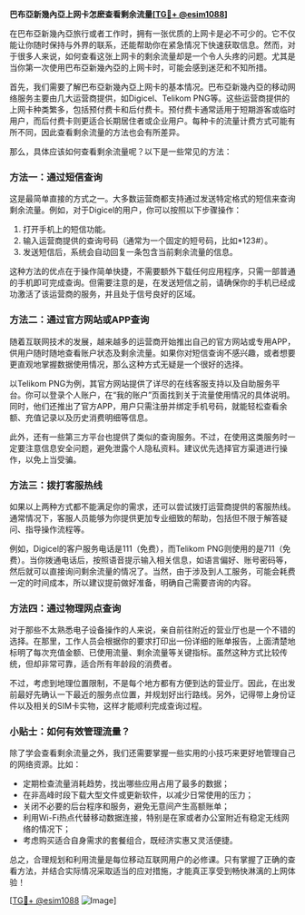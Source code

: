 **巴布亞新幾內亞上网卡怎麽查看剩余流量[[TG💪+ @esim1088](https://t.me/s/esim1088)]**

在巴布亞新幾內亞旅行或者工作时，拥有一张优质的上网卡是必不可少的。它不仅能让你随时保持与外界的联系，还能帮助你在紧急情况下快速获取信息。然而，对于很多人来说，如何查看这张上网卡的剩余流量却是一个令人头疼的问题。尤其是当你第一次使用巴布亞新幾內亞的上网卡时，可能会感到迷茫和不知所措。

首先，我们需要了解巴布亞新幾內亞上网卡的基本情况。巴布亞新幾內亞的移动网络服务主要由几大运营商提供，如Digicel、Telikom PNG等。这些运营商提供的上网卡种类繁多，包括预付费卡和后付费卡。预付费卡通常适用于短期游客或临时用户，而后付费卡则更适合长期居住者或企业用户。每种卡的流量计费方式可能有所不同，因此查看剩余流量的方法也会有所差异。

那么，具体应该如何查看剩余流量呢？以下是一些常见的方法：

### 方法一：通过短信查询

这是最简单直接的方式之一。大多数运营商都支持通过发送特定格式的短信来查询剩余流量。例如，对于Digicel的用户，你可以按照以下步骤操作：

1. 打开手机上的短信功能。
2. 输入运营商提供的查询号码（通常为一个固定的短号码，比如*123#）。
3. 发送短信后，系统会自动回复一条包含当前剩余流量的信息。

这种方法的优点在于操作简单快捷，不需要额外下载任何应用程序，只需一部普通的手机即可完成查询。但需要注意的是，在发送短信之前，请确保你的手机已经成功激活了该运营商的服务，并且处于信号良好的区域。

### 方法二：通过官方网站或APP查询

随着互联网技术的发展，越来越多的运营商开始推出自己的官方网站或专用APP，供用户随时随地查看账户状态及剩余流量。如果你对短信查询不感兴趣，或者想要更直观地掌握数据使用情况，那么这种方式无疑是一个很好的选择。

以Telikom PNG为例，其官方网站提供了详尽的在线客服支持以及自助服务平台。你可以登录个人账户，在“我的账户”页面找到关于流量使用情况的具体说明。同时，他们还推出了官方APP，用户只需注册并绑定手机号码，就能轻松查看余额、充值记录以及历史消费明细等信息。

此外，还有一些第三方平台也提供了类似的查询服务。不过，在使用这类服务时一定要注意信息安全问题，避免泄露个人隐私资料。建议优先选择官方渠道进行操作，以免上当受骗。

### 方法三：拨打客服热线

如果以上两种方式都不能满足你的需求，还可以尝试拨打运营商提供的客服热线。通常情况下，客服人员能够为你提供更加专业细致的帮助，包括但不限于解答疑问、指导操作流程等。

例如，Digicel的客户服务电话是111（免费），而Telikom PNG则使用的是711（免费）。当你拨通电话后，按照语音提示输入相关信息，如语言偏好、账号密码等，然后就可以直接询问剩余流量的情况了。当然，由于涉及到人工服务，可能会耗费一定的时间成本，所以建议提前做好准备，明确自己需要咨询的内容。

### 方法四：通过物理网点查询

对于那些不太熟悉电子设备操作的人来说，亲自前往附近的营业厅也是一个不错的选择。在那里，工作人员会根据你的要求打印出一份详细的账单报告，上面清楚地标明了每次充值金额、已使用流量、剩余流量等关键指标。虽然这种方式比较传统，但却非常可靠，适合所有年龄段的消费者。

不过，考虑到地理位置限制，不是每个地方都有方便到达的营业厅。因此，在出发前最好先确认一下最近的服务点位置，并规划好出行路线。另外，记得带上身份证件以及相关的SIM卡实物，这样才能顺利完成查询过程。

### 小贴士：如何有效管理流量？

除了学会查看剩余流量之外，我们还需要掌握一些实用的小技巧来更好地管理自己的网络资源。比如：

- 定期检查流量消耗趋势，找出哪些应用占用了最多的数据；
- 在非高峰时段下载大型文件或更新软件，以减少日常使用的压力；
- 关闭不必要的后台程序和服务，避免无意间产生高额账单；
- 利用Wi-Fi热点代替移动数据连接，特别是在家或者办公室附近有稳定无线网络的情况下；
- 考虑购买适合自身需求的套餐组合，既经济实惠又灵活便捷。

总之，合理规划和利用流量是每位移动互联网用户的必修课。只有掌握了正确的查看方法，并结合实际情况采取适当的应对措施，才能真正享受到畅快淋漓的上网体验！

[[TG💪+ @esim1088](https://t.me/s/esim1088) ![Image](https://i.postimg.cc/4NQfJmqS/Snipaste-2025-05-13-00-14-12.png)]